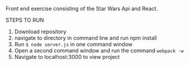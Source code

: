 Front end exercise consisting of the Star Wars Api and React.

STEPS TO RUN

1. Download repository
2. navigate to directory in command line and run npm install
3. Run ` $ node server.js ` in one command window
4. Open a second command window and run the command `webpack -w`
5. Navigate to localhost:3000 to view project
